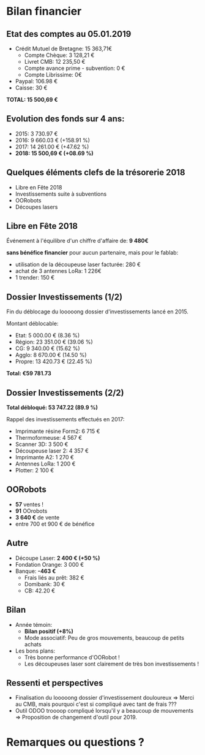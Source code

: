 # Bilan financier


## Etat des comptes au 05.01.2019
- Crédit Mutuel de Bretagne: 15 363,71€
  - Compte Chèque: 3 128,21 €
  - Livret CMB:  12 235,50 €
  - Compte avance prime - subvention: 0 €
  - Compte Librissime: 0€
- Paypal: 106.98 €
- Caisse: 30 €

**TOTAL: 15 500,69 €**


## Evolution des fonds sur 4 ans:
- 2015: 3 730.97 €
- 2016: 9 660.03 €  (+158.91 %)
- 2017: 14 261.00 € (+47.62 %)
- **2018: 15 500,69 € (+08.69 %)**


## Quelques éléments clefs de la trésorerie 2018
- Libre en Fête 2018
- Investissements suite à subventions
- OORobots
- Découpes lasers


## Libre en Fête 2018
Événement à l'équilibre d'un chiffre d'affaire de: **9 480€**

**sans bénéfice financier** pour aucun partenaire, mais pour le fablab:
- utilisation de la découpeuse laser facturée: 280 €
- achat de 3 antennes LoRa: 1 226€
- 1 trender: 150 €


## Dossier Investissements (1/2)
Fin du déblocage du looooong dossier d'investissements lancé en 2015.

Montant déblocable:
- Etat:	5 000.00 € (8.36 %)
- Région:	23 351.00	€ (39.06 %)
- CG:	9 340.00 € (15.62 %)
- Agglo:	8 670.00 € (14.50 %)
- Propre:	13 420.73	€ (22.45 %)

**Total:	€59 781.73**


## Dossier Investissements (2/2)
**Total débloqué: 53 747.22 (89.9 %)**

Rappel des investissements effectués en 2017:
- Imprimante résine Form2: 6 715 €
- Thermoformeuse: 4 567 €
- Scanner 3D: 3 500 €
- Découpeuse laser 2: 4 357 €
- Imprimante A2: 1 270 €
- Antennes LoRa: 1 200 €
- Plotter: 2 100 €


## OORobots
- **57** ventes !
- **91** OOrobots
- **3 640 €** de vente
- entre 700 et 900 € de bénéfice


## Autre
- Découpe Laser: **2 400 € (+50 %)**
- Fondation Orange: 3 000 €
- Banque: **-463 €**
  - Frais liés au prêt: 382 €
  - Domibank: 30 €
  - CB: 42.20 €


## Bilan
- Année témoin:
  - **Bilan positif (+8%)**
  - Mode associatif: Peu de gros mouvements, beaucoup de petits achats
- Les bons plans:
  - Très bonne performance d'OORobot !
  - Les découpeuses laser sont clairement de très bon investissements !


## Ressenti et perspectives
- Finalisation du looooong dossier d'investissement douloureux => Merci au CMB, mais pourquoi c'est si compliqué avec tant de frais ???
- Outil ODOO troooop compliqué lorsqu'il y a beaucoup de mouvements => Proposition de changement d'outil pour 2019.


# Remarques ou questions ?
